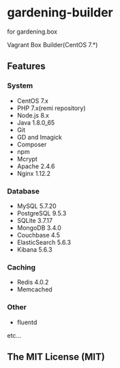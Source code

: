 # gardening-builder

for gardening.box

Vagrant Box Builder(CentOS 7.*)

## Features
### System
 - CentOS 7.x
 - PHP 7.x(remi repository)
 - Node.js 8.x
 - Java 1.8.0_65
 - Git
 - GD and Imagick
 - Composer
 - npm
 - Mcrypt
 - Apache 2.4.6
 - Nginx 1.12.2

### Database
 - MySQL 5.7.20
 - PostgreSQL 9.5.3
 - SQLite 3.7.17
 - MongoDB 3.4.0
 - Couchbase 4.5
 - ElasticSearch 5.6.3
 - Kibana 5.6.3

### Caching
 - Redis 4.0.2
 - Memcached

### Other
 - fluentd

 etc...

## The MIT License (MIT)
